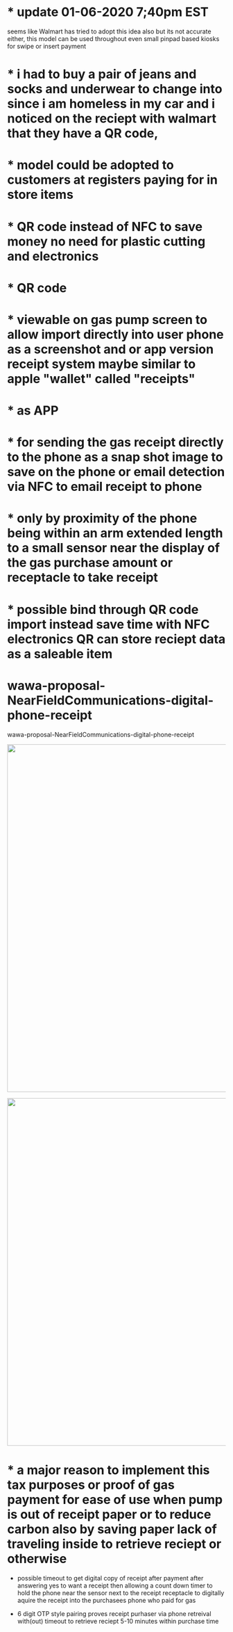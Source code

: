 # * update 01-06-2020 7;40pm EST
seems like Walmart has tried to adopt this idea also but its not accurate either,
this model can be used throughout even small pinpad based kiosks for swipe or insert payment

# * i had to buy a pair of jeans and socks and underwear to change into since i am homeless in my car and i noticed on  the reciept with walmart that they have a QR code,

# * model could be adopted to customers at registers paying for in store items 

# * QR code instead of NFC to save money no need for plastic cutting and electronics 
# * QR code
# * viewable on gas pump screen to allow import directly into user phone as a screenshot and or app version receipt system maybe similar to apple "wallet" called "receipts"

# * as APP


# * for sending the gas receipt directly to the phone as a snap shot image to save on the phone or email detection via NFC to email receipt to phone
# * only by proximity of the phone being within an arm extended length to a small sensor near the display of the gas purchase amount  or receptacle to take receipt 



# * possible bind through QR code import instead save time with NFC electronics QR can store reciept data as a saleable item


# wawa-proposal-NearFieldCommunications-digital-phone-receipt
wawa-proposal-NearFieldCommunications-digital-phone-receipt


<p align="center"><img src="https://i.imgur.com/lTJIhwX.png" width="800"></p>

<p align="center"><img src="https://github.com/c4pt000/wawa-proposal-QR-code-digital-gas-receipt-to-phone/raw/master/wawa-QR-receipt.walmar.png" width="800"></p>


# * a major reason to implement this tax purposes or proof of gas payment for ease of use when pump is out of receipt paper or to reduce carbon also by saving paper  lack of traveling inside to retrieve reciept or otherwise


* possible timeout to get digital copy of receipt after payment after answering yes to want a receipt then allowing a count down timer to hold the phone near the sensor next to the receipt receptacle to digitally aquire the receipt into the purchasees phone who paid for gas


* 6 digit OTP style pairing proves receipt purhaser via phone retreival with(out) timeout to retrieve reciept 5-10 minutes within purchase time
